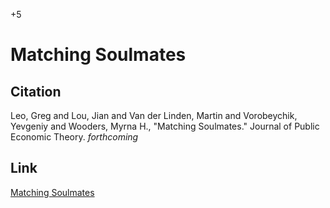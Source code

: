 +5

# Matching Soulmates

## Citation 

Leo, Greg and Lou, Jian and Van der Linden, Martin and Vorobeychik, Yevgeniy and Wooders, Myrna H., "Matching Soulmates." Journal of Public Economic Theory. *forthcoming*

## Link 

[Matching Soulmates](../files/Papers/WP_Matching-Soulmates.pdf)
